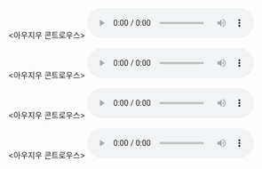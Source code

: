
<아우지우 콘트로우스>
<audio controls>
<source src="https://bafybeieogzzfka2z7ppcr65mjfs2occ5m5su3m7hqm7kqqjlhpc3umckp4.ipfs.nftstorage.link/%5B1%20Hour%5D%20Listen%20to%20Korean%20as%20You%20Get%20Ready%20%EF%BD%9C%20Essential%20Words%20for%20Beginners%20%5BJzep8XeOvwY%5D.mp3" type="audio/mpeg">
<source src="https://bafybeieogzzfka2z7ppcr65mjfs2occ5m5su3m7hqm7kqqjlhpc3umckp4.ipfs.nftstorage.link/%5B1%20Hour%5D%20Listen%20to%20Korean%20as%20You%20Get%20Ready%20%EF%BD%9C%20Essential%20Words%20for%20Beginners%20%5BJzep8XeOvwY%5D.mp3" type="audio/mpeg">
</아우지우>
</audio>

<아우지우 콘트로우스>
<audio controls>
<source src="https://bafybeieogzzfka2z7ppcr65mjfs2occ5m5su3m7hqm7kqqjlhpc3umckp4.ipfs.dweb.link/Korean%20Conversation%EF%BC%9A%20Learn%20while%20you%20Sleep%20with%202000%20words%20%5BX9l6kEjqP6g%5D.mp3" type="audio/mpeg">
<source src="https://bafybeieogzzfka2z7ppcr65mjfs2occ5m5su3m7hqm7kqqjlhpc3umckp4.ipfs.dweb.link/Korean%20Conversation%EF%BC%9A%20Learn%20while%20you%20Sleep%20with%202000%20words%20%5BX9l6kEjqP6g%5D.mp3" type="audio/mpeg">
</아우지우>
</audio>

<아우지우 콘트로우스>
<audio controls>
<source src="https://bafybeieogzzfka2z7ppcr65mjfs2occ5m5su3m7hqm7kqqjlhpc3umckp4.ipfs.dweb.link/Learn%20Korean%20While%20You%20Sleep%20%F0%9F%98%80%20Most%20Important%20Korean%20Phrases%20and%20Words%20%F0%9F%98%80%20English%E2%A7%B8Korean%20(8%20Hours)%20%5BrlVR5R_kOj4%5D.mp3" type="audio/mpeg">
<source src="https://bafybeieogzzfka2z7ppcr65mjfs2occ5m5su3m7hqm7kqqjlhpc3umckp4.ipfs.dweb.link/Learn%20Korean%20While%20You%20Sleep%20%F0%9F%98%80%20Most%20Important%20Korean%20Phrases%20and%20Words%20%F0%9F%98%80%20English%E2%A7%B8Korean%20(8%20Hours)%20%5BrlVR5R_kOj4%5D.mp3" type="audio/mpeg">
</아우지우>
</audio>

<아우지우 콘트로우스>
<audio controls>
<source src="https://bafybeieogzzfka2z7ppcr65mjfs2occ5m5su3m7hqm7kqqjlhpc3umckp4.ipfs.dweb.link/Learn%20Korean%20While%20Sleeping%208%20Hours%20-%20Learn%20ALL%20Basic%20Phrases%20%5BZJtz7AdXv7g%5D.mp3" type="audio/mpeg">
<source src="https://bafybeieogzzfka2z7ppcr65mjfs2occ5m5su3m7hqm7kqqjlhpc3umckp4.ipfs.dweb.link/Learn%20Korean%20While%20Sleeping%208%20Hours%20-%20Learn%20ALL%20Basic%20Phrases%20%5BZJtz7AdXv7g%5D.mp3" type="audio/mpeg">
</아우지우>
</audio>
